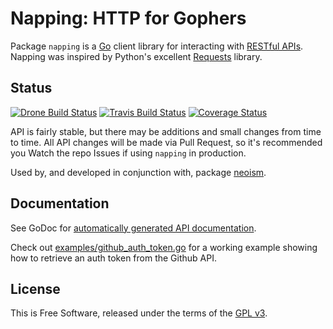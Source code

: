 # Napping: HTTP for Gophers

Package `napping` is a [Go][] client library for interacting with
[RESTful APIs][].  Napping was inspired  by Python's excellent [Requests][]
library.


## Status

[![Drone Build Status](https://drone.io/github.com/jmcvetta/napping/status.png)](https://drone.io/github.com/jmcvetta/napping/latest)
[![Travis Build Status](https://travis-ci.org/jmcvetta/napping.png)](https://travis-ci.org/jmcvetta/napping)
[![Coverage Status](https://coveralls.io/repos/jmcvetta/restclient/badge.png?branch=napping)](https://coveralls.io/r/jmcvetta/napping)

API is fairly stable, but there may be additions and small changes from time to
time.  All API changes will be made via Pull Request, so it's recommended you
Watch the repo Issues if using `napping` in production.

Used by, and developed in conjunction with, package [neoism][].


## Documentation

See GoDoc for [automatically generated API documentation][godoc].

Check out [examples/github_auth_token.go][auth-token] for a working example
showing how to retrieve an auth token from the Github API.


## License

This is Free Software, released under the terms of the [GPL v3][].


[Go]:           http://golang.org
[RESTful APIs]: http://en.wikipedia.org/wiki/Representational_state_transfer#RESTful_web_APIs
[Requests]:     http://python-requests.org
[GPL v3]:       http://www.gnu.org/copyleft/gpl.html
[auth-token]:   https://github.com/jmcvetta/napping/blob/master/examples/github_auth_token.go
[godoc]:        http://godoc.org/github.com/jmcvetta/napping
[neoism]:       https://github.com/jmcvetta/neoism
